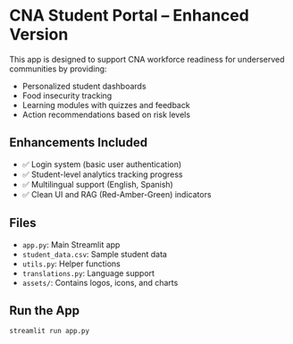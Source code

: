 
# CNA Student Portal – Enhanced Version

This app is designed to support CNA workforce readiness for underserved communities by providing:
- Personalized student dashboards
- Food insecurity tracking
- Learning modules with quizzes and feedback
- Action recommendations based on risk levels

## Enhancements Included
- ✅ Login system (basic user authentication)
- ✅ Student-level analytics tracking progress
- ✅ Multilingual support (English, Spanish)
- ✅ Clean UI and RAG (Red-Amber-Green) indicators

## Files
- `app.py`: Main Streamlit app
- `student_data.csv`: Sample student data
- `utils.py`: Helper functions
- `translations.py`: Language support
- `assets/`: Contains logos, icons, and charts

## Run the App
```bash
streamlit run app.py
```
